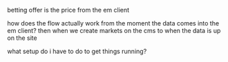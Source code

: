 betting offer is the price from the em client

how does the flow actually work from the moment the data comes into the em client? then when we create markets on the cms to when the data is up on the site

what setup do i have to do to get things running?
